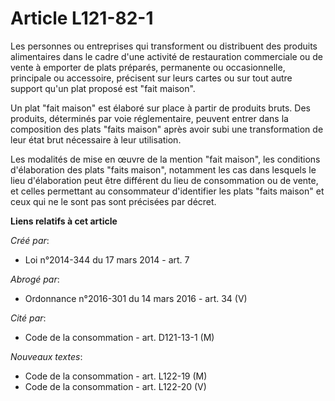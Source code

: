 # Article L121-82-1

Les personnes ou entreprises qui transforment ou distribuent des produits alimentaires dans le cadre d'une activité de
restauration commerciale ou de vente à emporter de plats préparés, permanente ou occasionnelle, principale ou accessoire,
précisent sur leurs cartes ou sur tout autre support qu'un plat proposé est "fait maison".

Un plat "fait maison" est élaboré sur place à partir de produits bruts. Des produits, déterminés par voie réglementaire,
peuvent entrer dans la composition des plats "faits maison" après avoir subi une transformation de leur état brut nécessaire
à leur utilisation.

Les modalités de mise en œuvre de la mention "fait maison", les conditions d'élaboration des plats "faits maison", notamment
les cas dans lesquels le lieu d'élaboration peut être différent du lieu de consommation ou de vente, et celles permettant au
consommateur d'identifier les plats "faits maison" et ceux qui ne le sont pas sont précisées par décret.

**Liens relatifs à cet article**

_Créé par_:

  - Loi n°2014-344 du 17 mars 2014 - art. 7

_Abrogé par_:

  - Ordonnance n°2016-301 du 14 mars 2016 - art. 34 (V)

_Cité par_:

  - Code de la consommation - art. D121-13-1 (M)

_Nouveaux textes_:

  - Code de la consommation - art. L122-19 (M)
  - Code de la consommation - art. L122-20 (V)
